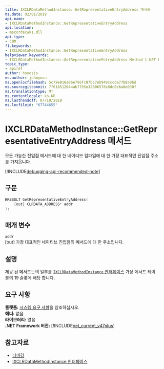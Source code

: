 ```yaml
---
title: IXCLRDataMethodInstance::GetRepresentativeEntryAddress 메서드
ms.date: 02/01/2019
api.name:
- IXCLRDataMethodInstance::GetRepresentativeEntryAddress
api.location:
- mscordacwks.dll
api.type:
- COM
f1.keywords:
- IXCLRDataMethodInstance::GetRepresentativeEntryAddress
helpviewer.keywords:
- IXCLRDataMethodInstance::GetRepresentativeEntryAddress Method [.NET Framework debugging]
topic_type:
- apiref
author: hoyosjs
ms.author: juhoyosa
ms.openlocfilehash: 5c79e916a06e796fc87b57eb949cccda77b8a9bd
ms.sourcegitcommit: 7f616512044ab7795e32806578e8dc0c6a0e038f
ms.translationtype: MT
ms.contentlocale: ko-KR
ms.lasthandoff: 07/10/2019
ms.locfileid: "67744655"
---
```

# <a name="ixclrdatamethodinstancegetrepresentativeentryaddress-method"></a>IXCLRDataMethodInstance::GetRepresentativeEntryAddress 메서드

모든 가능한 진입점 메서드에 대 한 네이티브 컴파일에 대 한 가장 대표적인 진입점 주소를 가져옵니다.

[!INCLUDE[debugging-api-recommended-note](../../../../includes/debugging-api-recommended-note.md)]

## <a name="syntax"></a>구문

```cpp
HRESULT GetRepresentativeEntryAddress(
    [out] CLRDATA_ADDRESS* addr
);
```

## <a name="parameters"></a>매개 변수

`addr`\
[out] 가장 대표적인 네이티브 진입점의 메서드에 대 한 주소입니다.

## <a name="remarks"></a>설명

제공 된 메서드는의 일부를 [ `IXCLRDataMethodInstance` 인터페이스](ixclrdatamethodinstance-interface.md) 가상 메서드 테이블의 19 슬롯에 해당 합니다.

## <a name="requirements"></a>요구 사항

**플랫폼:** [시스템 요구 사항](../../../../docs/framework/get-started/system-requirements.md)을 참조하십시오.  
**헤더:** 없음  
**라이브러리:** 없음  
**.NET Framework 버전:** [!INCLUDE[net_current_v47plus](../../../../includes/net-current-v47plus.md)]  

## <a name="see-also"></a>참고자료

- [디버깅](index.md)
- [IXCLRDataMethodInstance 인터페이스](ixclrdatamethodinstance-interface.md)
